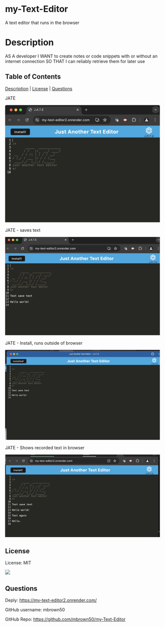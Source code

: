   # my-Text-Editor
  A text editor that runs in the browser

  # Description
  AS A developer
  I WANT to create notes or code snippets with or without an internet connection
  SO THAT I can reliably retrieve them for later use
  
  ## Table of Contents

  [Description](#description) | [License](#license) | [Questions](#questions)

  JATE

  ![Image of deployed site 1](./images/JATE.jpg "Deployed site")

  JATE - saves text 

  ![Image of deployed site 1](./images/JATE2.jpg "Deployed site")

  JATE - Install, runs outside of browser

  ![Image of deployed site 1](./images/JATE3.jpg "Deployed site")

  JATE - Shows recorded text in browser

  ![Image of deployed site 1](./images/JATE4.jpg "Deployed site")

  ## License
  
  License: MIT

  [<img src="https://img.shields.io/badge/License-MIT-yellow.svg">](https://opensource.org/licenses/MIT)
  
  ## Questions

  Deply: https://my-text-editor2.onrender.com/

  GitHub username: mbrown50

  GitHub Repo: https://github.com/mbrown50/my-Text-Editor
